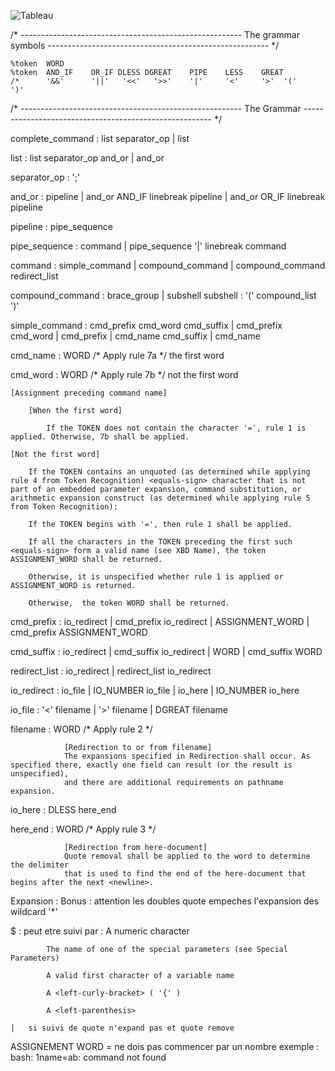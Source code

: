 
![Tableau](https://github.com/jgiron42/minishell_v2/blob/parsing/includes/Tableau.png)

/* -------------------------------------------------------
   The grammar symbols
   ------------------------------------------------------- */

	%token  WORD
	%token  AND_IF    OR_IF	DLESS DGREAT 	PIPE	LESS	GREAT
	/*      '&&'      '||'	 '<<'   '>>'	'|'		'<'     '>'  '('		')'

/* -------------------------------------------------------
   The Grammar
   ------------------------------------------------------- */

complete_command : list separator_op
        		 | list

list             : list separator_op and_or
                 |                   and_or

separator_op     :  ';'

and_or           :                         pipeline
                 | and_or AND_IF linebreak pipeline
                 | and_or OR_IF  linebreak pipeline

pipeline         :      pipe_sequence

pipe_sequence    :                             command
                 | pipe_sequence '|' linebreak command

command          : simple_command
                 | compound_command
                 | compound_command redirect_list

compound_command : brace_group
                 | subshell
subshell         : '(' compound_list ')'

simple_command   : cmd_prefix cmd_word cmd_suffix
                 | cmd_prefix cmd_word
                 | cmd_prefix
                 | cmd_name cmd_suffix
                 | cmd_name

cmd_name         : WORD                   /* Apply rule 7a */ the first word

cmd_word         : WORD                   /* Apply rule 7b */ not the first word


	[Assignment preceding command name]

		[When the first word]

			If the TOKEN does not contain the character '=', rule 1 is applied. Otherwise, 7b shall be applied.

	[Not the first word]

		If the TOKEN contains an unquoted (as determined while applying rule 4 from Token Recognition) <equals-sign> character that is not part of an embedded parameter expansion, command substitution, or arithmetic expansion construct (as determined while applying rule 5 from Token Recognition):

		If the TOKEN begins with '=', then rule 1 shall be applied.

		If all the characters in the TOKEN preceding the first such <equals-sign> form a valid name (see XBD Name), the token ASSIGNMENT_WORD shall be returned.

		Otherwise, it is unspecified whether rule 1 is applied or ASSIGNMENT_WORD is returned.

		Otherwise, 	the token WORD shall be returned.


cmd_prefix       :            io_redirect
                 | cmd_prefix io_redirect
                 |            ASSIGNMENT_WORD
                 | cmd_prefix ASSIGNMENT_WORD

cmd_suffix       :            io_redirect
                 | cmd_suffix io_redirect
                 |            WORD
                 | cmd_suffix WORD

redirect_list    :               io_redirect
                 | redirect_list io_redirect

io_redirect      :           io_file
                 | IO_NUMBER io_file
                 |           io_here
                 | IO_NUMBER io_here

io_file          : '<'       filename
                 | '>'       filename
                 | DGREAT    filename

filename         : WORD                      /* Apply rule 2 */

				[Redirection to or from filename]
				The expansions specified in Redirection shall occur. As specified there, exactly one field can result (or the result is unspecified),
				and there are additional requirements on pathname expansion.


io_here          : DLESS     here_end

here_end         : WORD                      /* Apply rule 3 */

				[Redirection from here-document]
				Quote removal shall be applied to the word to determine the delimiter
				that is used to find the end of the here-document that begins after the next <newline>.

Expansion :
Bonus : attention les doubles quote empeches l'expansion des wildcard '*'

$	:
		peut etre suivi par :
			A numeric character

			The name of one of the special parameters (see Special Parameters)

			A valid first character of a variable name

			A <left-curly-bracket> ( '{' )

			A <left-parenthesis>

	|	si suivi de quote n'expand pas et quote remove

ASSIGNEMENT WORD = ne dois pas commencer par un nombre
exemple :
	bash: 1name=ab: command not found

